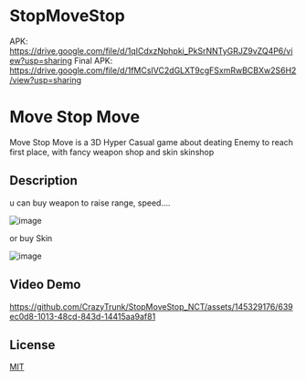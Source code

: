 # StopMoveStop
APK:
https://drive.google.com/file/d/1qICdxzNphpki_PkSrNNTyGRJZ9vZQ4P6/view?usp=sharing
Final APK:
https://drive.google.com/file/d/1fMCsIVC2dGLXT9cgFSxmRwBCBXw2S6H2/view?usp=sharing
# Move Stop Move

Move Stop Move is a 3D Hyper Casual game about deating Enemy to reach first place, with fancy weapon shop and skin skinshop
## Description

u can buy weapon to raise range, speed....


![image](https://github.com/CrazyTrunk/StopMoveStop_NCT/assets/145329176/7f9789c6-e233-4f25-bb48-b7d9f3b91b10)


or buy Skin


![image](https://github.com/CrazyTrunk/StopMoveStop_NCT/assets/145329176/57c58974-83d4-420a-9b02-0575130d6816)



## Video Demo

https://github.com/CrazyTrunk/StopMoveStop_NCT/assets/145329176/639ec0d8-1013-48cd-843d-14415aa9af81



## License

[MIT](https://choosealicense.com/licenses/mit/)
